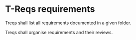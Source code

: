 # T-Reqs requirements

<requirement id=REQ1 issue=#8>

Treqs shall list all requirements documented in a given folder.

</requirement>

<requirement id=REQ2 issue=# >

Treqs shall organise requirements and their reviews.

</requirement>


